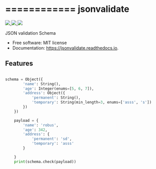 ============
jsonvalidate
============



<a href="https://travis-ci.org/RobusGauli/jsonvalidate">
    <img src="https://travis-ci.org/RobusGauli/jsonvalidate.svg?branch=master">
</a>

<a href="https://pypi.python.org/pypi/jsonvalidate">
    <img src="https://img.shields.io/pypi/v/jsonvalidate.svg">
</a>

<a href="https://jsonvalidate.readthedocs.io/en/latest/?badge=latest">
    <img src="https://readthedocs.org/projects/jsonvalidate/badge/?version=latest">
</a>


JSON validation Schema


* Free software: MIT license
* Documentation: https://jsonvalidate.readthedocs.io.


Features
--------

```python

schema = Object({
        'name': String(),
        'age': Integer(enums=[5, 6, 7]),
        'address': Object({
            'permanent': String(),
            'temporary': String(min_length=3, enums=['asss', 's'])
        })
    })

    payload = {
        'name': 'robus',
        'age': 342,
        'address': {
            'permanent': 'sd',
            'temporary': 'asss'
        }

    }
    print(schema.check(payload))
   ```
